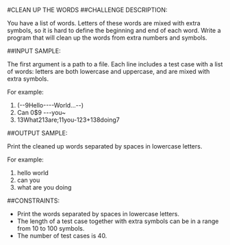 #CLEAN UP THE WORDS
##CHALLENGE DESCRIPTION:

You have a list of words. Letters of these words are mixed with extra symbols, so it is hard to define the beginning and end of each word. Write a program that will clean up the words from extra numbers and symbols.

##INPUT SAMPLE:

The first argument is a path to a file. Each line includes a test case with a list of words: letters are both lowercase and uppercase, and are mixed with extra symbols.

For example:


1. (--9Hello----World...--)
2. Can 0$9 ---you~
3. 13What213are;11you-123+138doing7

##OUTPUT SAMPLE:

Print the cleaned up words separated by spaces in lowercase letters.

For example:

1. hello world
2. can you
3. what are you doing

##CONSTRAINTS:

* Print the words separated by spaces in lowercase letters.
* The length of a test case together with extra symbols can be in a range from 10 to 100 symbols.
* The number of test cases is 40.
